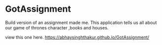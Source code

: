 # GotAssignment

Build version of an assignment made me.
This application tells us all about our game of thrones character ,books and houses.


view this one here.
https://abhaysinghthakur.github.io/GotAssignment/
